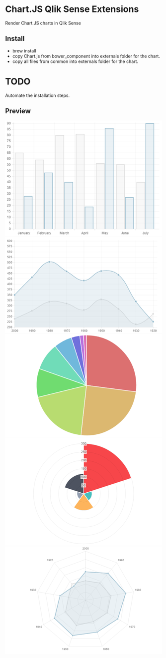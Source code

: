 # Chart.JS Qlik Sense Extensions #
Render Chart.JS charts in Qlik Sense

## Install
* brew install
* copy Chart.js from bower_component into externals folder for the chart.
* copy all files from common into externals folder for the chart.

# TODO #
Automate the installation steps.

## Preview
![Bar Chart](/images/bar.png?raw=true "Bar Chart")
![Line Chart](/images/line.png?raw=true "Line Chart")
![Pie Chart](/images/pie.png?raw=true "Pie Chart")
![Polar Chart](/images/polar.png?raw=true "Polar Chart")
![Radar Chart](/images/radar.png?raw=true "Radar Chart")
